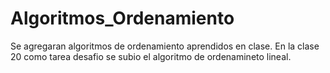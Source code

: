 # Algoritmos_Ordenamiento
Se agregaran algoritmos de ordenamiento aprendidos en clase.
En la clase 20 como tarea desafio se subio el algoritmo de ordenamineto lineal.
